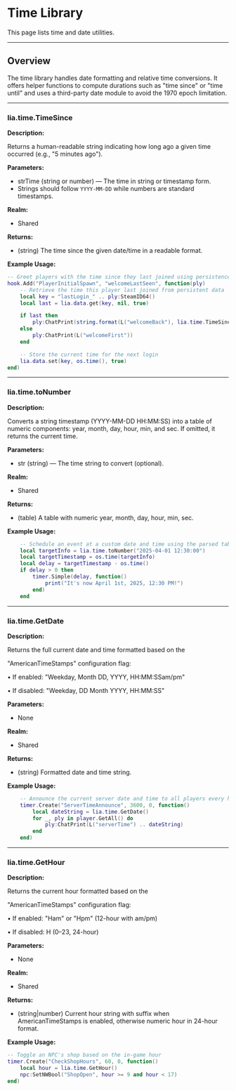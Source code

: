 # Time Library

This page lists time and date utilities.

---

## Overview

The time library handles date formatting and relative time conversions. It offers helper functions to compute durations such as "time since" or "time until" and uses a third-party date module to avoid the 1970 epoch limitation.

---

### lia.time.TimeSince

**Description:**

Returns a human-readable string indicating how long ago a given time occurred (e.g., "5 minutes ago").

**Parameters:**

* strTime (string or number) — The time in string or timestamp form.
* Strings should follow `YYYY-MM-DD` while numbers are standard timestamps.


**Realm:**

* Shared


**Returns:**

* (string) The time since the given date/time in a readable format.


**Example Usage:**

```lua
-- Greet players with the time since they last joined using persistence data
hook.Add("PlayerInitialSpawn", "welcomeLastSeen", function(ply)
    -- Retrieve the time this player last joined from persistent data
    local key = "lastLogin_" .. ply:SteamID64()
    local last = lia.data.get(key, nil, true)

    if last then
        ply:ChatPrint(string.format(L("welcomeBack"), lia.time.TimeSince(last)))
    else
        ply:ChatPrint(L("welcomeFirst"))
    end

    -- Store the current time for the next login
    lia.data.set(key, os.time(), true)
end)
```

---

### lia.time.toNumber

**Description:**

Converts a string timestamp (YYYY-MM-DD HH:MM:SS) into a table of numeric components: year, month, day, hour, min, and sec. If omitted, it returns the current time.

**Parameters:**

* str (string) — The time string to convert (optional).


**Realm:**

* Shared


**Returns:**

* (table) A table with numeric year, month, day, hour, min, sec.


**Example Usage:**

```lua
    -- Schedule an event at a custom date and time using the parsed table
    local targetInfo = lia.time.toNumber("2025-04-01 12:30:00")
    local targetTimestamp = os.time(targetInfo)
    local delay = targetTimestamp - os.time()
    if delay > 0 then
        timer.Simple(delay, function()
            print("It's now April 1st, 2025, 12:30 PM!")
        end)
    end
```

---

### lia.time.GetDate

**Description:**

Returns the full current date and time formatted based on the

"AmericanTimeStamps" configuration flag:

• If enabled: "Weekday, Month DD, YYYY, HH:MM:SSam/pm"

• If disabled: "Weekday, DD Month YYYY, HH:MM:SS"

**Parameters:**

* None


**Realm:**

* Shared


**Returns:**

* (string) Formatted date and time string.


**Example Usage:**

```lua
    -- Announce the current server date and time to all players every hour
    timer.Create("ServerTimeAnnounce", 3600, 0, function()
        local dateString = lia.time.GetDate()
        for _, ply in player.GetAll() do
            ply:ChatPrint(L("serverTime") .. dateString)
        end
    end)
```

---

### lia.time.GetHour

**Description:**

Returns the current hour formatted based on the

"AmericanTimeStamps" configuration flag:

• If enabled: "Ham" or "Hpm" (12-hour with am/pm)

• If disabled: H (0–23, 24-hour)

**Parameters:**

* None


**Realm:**

* Shared


**Returns:**

* (string|number) Current hour string with suffix when AmericanTimeStamps is enabled, otherwise numeric hour in 24-hour format.


**Example Usage:**

```lua
-- Toggle an NPC's shop based on the in-game hour
timer.Create("CheckShopHours", 60, 0, function()
    local hour = lia.time.GetHour()
    npc:SetNWBool("ShopOpen", hour >= 9 and hour < 17)
end)
```
